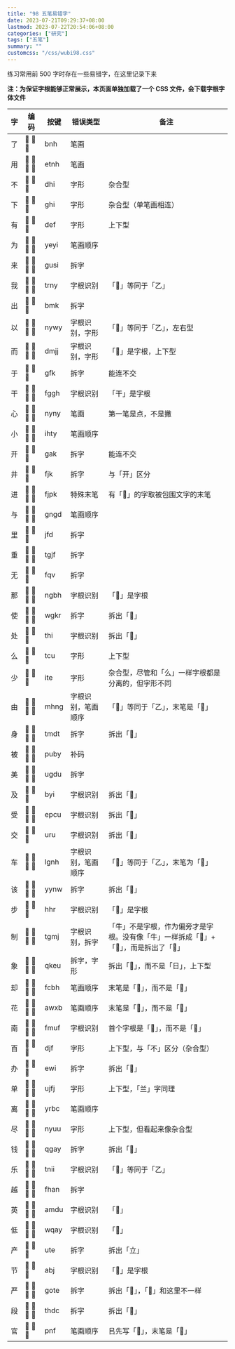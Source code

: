 ```yaml
---
title: "98 五笔易错字"
date: 2023-07-21T09:29:37+08:00
lastmod: 2023-07-22T20:54:06+08:00
categories: ["研究"]
tags: ["五笔"]
summary: ""
customcss: "/css/wubi98.css"
---
```


练习常用前 500 字时存在一些易错字，在这里记录下来

**注：为保证字根能够正常展示，本页面单独加载了一个 CSS 文件，会下载字根字体文件**

| 字  | 编码    | 按键 | 错误类型           | 备注                                                                               |
| --- | ------- | ---- | ------------------ | ---------------------------------------------------------------------------------- |
| 了  | 󰂒 󰃦 󰂻   | bnh  | 笔画               |                                                                                    | 
| 用  | 󰂨 󰄋 󰂁 󰂺 | etnh | 笔画               |                                                                                    |
| 不  | 󰂢 󰂿 󰀦   | dhi  | 字形               | 杂合型                                                                             |
| 下  | 󰂶 󰂿 󰀦   | ghi  | 字形               | 杂合型（单笔画相连）                                                               |
| 有  | 󰁼 󰂧 󰀘   | def  | 字形               | 上下型                                                                             |
| 为  | 󰄼 󰂫 󰄼 󰀦 | yeyi | 笔画顺序           |                                                                                    |
| 来  | 󰂶 󰄒 󰄅 󰀦 | gusi | 拆字               |                                                                                    |
| 我  | 󰄋 󰃿 󰁒 󰄼 | trny | 字根识别           | 「󰁒」等同于「乙」                                                                  |
| 出  | 󰂔 󰃘 󰀵   | bmk  | 拆字               |                                                                                    |
| 以  | 󰁐 󰄼 󰄤 󰁶 | nywy | 字根识别，字形     | 「󰁐」等同于「乙」，左右型                                                          |
| 而  | 󰂢 󰃜 󰀭 󰀬 | dmjj | 字根识别，字形     | 「󰂢」是字根，上下型                                                                |
| 于  | 󰂶 󰀛 󰀵   | gfk  | 拆字               | 能连不交                                                                           |
| 干  | 󰂰 󰂶 󰂶 󰂺 | fggh | 字根识别           | 「干」是字根                                                                       |
| 心  | 󰃢 󰄼 󰄻 󰄼 | nyny | 笔画               | 第一笔是点，不是撇                                                                 |
| 小  | 󰃅 󰂻 󰄋 󰄼 | ihty | 笔画顺序           |                                                                                    |
| 开  | 󰂶 󰂉 󰀵   | gak  | 拆字               | 能连不交                                                                           |
| 井  | 󰂭 󰀯 󰀵   | fjk  | 拆字               | 与「开」区分                                                                       |
| 进  | 󰂭 󰀯 󰃮 󰀵 | fjpk | 特殊末笔           | 有「󰃮」的字取被包围文字的末笔                                                      |
| 与  | 󰂶 󰁔 󰂶 󰀌 | gngd | 笔画顺序           |                                                                                    |
| 里  | 󰃋 󰂮 󰀌   | jfd  | 拆字               |                                                                                    |
| 重  | 󰄋 󰂶 󰃋 󰂮 | tgjf | 拆字               |                                                                                    |
| 无  | 󰂭 󰁜 󰁫   | fqv  | 拆字               |                                                                                    |
| 那  | 󰂁 󰀠 󰂏 󰀢 | ngbh | 字根识别           | 「󰀠」是字根                                                                        |
| 使  | 󰄥 󰂶 󰃏 󰄄 | wgkr | 拆字               | 拆出「󰄄」                                                                          |
| 处  | 󰄐 󰂿 󰀦   | thi  | 字根识别           | 拆出「󰄐」                                                                          |
| 么  | 󰄋 󰂙 󰁧   | tcu  | 字形               | 上下型                                                                             |
| 少  | 󰃅 󰄋 󰀏   | ite  | 字形               | 杂合型，尽管和「么」一样字根都是分离的，但字形不同                                 |
| 由  | 󰃙 󰂺 󰁈 󰂶 | mhng | 字根识别，笔画顺序 | 「󰁈」等同于「乙」，末笔是「󰂶」                                                     |
| 身  | 󰄋 󰀽 󰂜 󰄋 | tmdt | 拆字               | 拆出「󰂜」                                                                          |
| 被  | 󰃳 󰁧 󰂗 󰁶 | puby | 补码               |                                                                                    |
| 美  | 󰄒 󰂷 󰂝 󰁧 | ugdu | 拆字               |                                                                                    |
| 及  | 󰂖 󰂃 󰀦   | byi  | 字根识别           | 拆出「󰂖」                                                                          |
| 受  | 󰂦 󰃱 󰂘 󰁧 | epcu | 字根识别           | 拆出「󰂦」                                                                          |
| 交  | 󰄘 󰄄 󰁧   | uru  | 字根识别           | 拆出「󰄘」                                                                          |
| 车  | 󰃖 󰂶 󰂂 󰂺 | lgnh | 字根识别，笔画顺序 | 「󰂂」等同于「乙」，末笔为「󰂺」                                                     |
| 该  | 󰄵 󰄶 󰂂 󰄤 | yynw | 拆字               | 拆出「󰄤」                                                                          |
| 步  | 󰂾 󰀤 󰁣   | hhr  | 字根识别           | 「󰀤」是字根                                                                        |
| 制  | 󰁿 󰂶 󰃜 󰃉 | tgmj | 字根识别，拆字     | 「牛」不是字根，作为偏旁才是字根。没有像「牛」一样拆成「󰄋」+「󰀟」，而是拆出了「󰁿」 |
| 象  | 󰃸 󰃏 󰀓 󰁧 | qkeu | 拆字，字形         | 拆出「󰃏」，而不是「日」，上下型                                                    |
| 却  | 󰂮 󰂙 󰂕 󰀢 | fcbh | 笔画顺序           | 末笔是「󰂺」，而不是「󰂁」                                                           |
| 花  | 󰄖 󰄥 󰁳 󰀅 | awxb | 笔画顺序           | 末笔是「󰄻」，而不是「󰄋」                                                           |
| 南  | 󰂱 󰃜 󰄕 󰂱 | fmuf | 字根识别           | 首个字根是「󰂱」，而不是「󰁼」                                                       |
| 百  | 󰂢 󰃋 󰀘   | djf  | 字形               | 上下型，与「不」区分（杂合型）                                                     |
| 办  | 󰂫 󰄦 󰀦   | ewi  | 拆字               | 拆出「󰄦」                                                                          |
| 单  | 󰄒 󰃋 󰂱 󰀬 | ujfj | 字形               | 上下型，「兰」字同理                                                               |
| 离  | 󰄶 󰄄 󰂔 󰂙 | yrbc | 笔画顺序           |                                                                                    |
| 尽  | 󰃡 󰂃 󰁦 󰁧 | nyuu | 字形               | 上下型，但看起来像杂合型                                                           |
| 钱  | 󰃵 󰂶 󰂇 󰁶 | qgay | 拆字               | 拆出「󰂇」                                                                          |
| 乐  | 󰄋 󰄃 󰃅 󰀦 | tnii | 字根识别           | 「󰄃」等同于「乙」                                                                  |
| 越  | 󰂮 󰁾 󰂇 󰁐 | fhan | 拆字               |                                                                                    |
| 英  | 󰄖 󰀿 󰂝 󰁧 | amdu | 字根识别           | 「󰀿」                                                                              |
| 低  | 󰄥 󰁚 󰀁 󰄼 | wqay | 字根识别           | 「󰁚」                                                                              |
| 产  | 󰄓 󰄋 󰀏   | ute  | 拆字               | 拆出「立」                                                                         |
| 节  | 󰄖 󰁹 󰀬   | abj  | 字根识别           | 「󰁹」是字根                                                                        |
| 严  | 󰂶 󰃬 󰄋 󰀏 | gote | 拆字               | 拆出「󰃬」，「󰁗」和这里不一样                                                       |
| 段  | 󰄋 󰂺 󰂜 󰂘 | thdc | 拆字               | 拆出「󰂜」                                                                          |
| 官  | 󰃰 󰃧 󰀘   | pnf  | 笔画顺序           | 㠯先写「󰂺」，末笔是「󰂶」                                                           |
